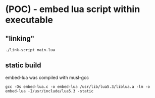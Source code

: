 # (POC) - embed lua script within executable

## "linking"

```
./link-script main.lua
```

## static build
  embed-lua was compiled with musl-gcc

```
gcc -Os embed-lua.c -o embed-lua /usr/lib/lua5.3/liblua.a -lm -o embed-lua -I/usr/include/lua5.3 -static
```
